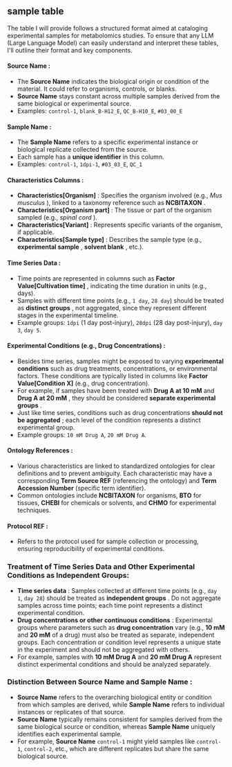 ## sample table

The table I will provide follows a structured format aimed at cataloging experimental samples for metabolomics studies. To ensure that any LLM (Large Language Model) can easily understand and interpret these tables, I'll outline their format and key components. 

#### **Source Name** :

* The **Source Name** indicates the biological origin or condition of the material. It could refer to organisms, controls, or blanks.
* **Source Name** stays constant across multiple samples derived from the same biological or experimental source.
* Examples: `control-1`, `blank_B-H12_E`, `QC_B-H10_E`, `#03_00_E`

#### **Sample Name** :

* The **Sample Name** refers to a specific experimental instance or biological replicate collected from the source.
* Each sample has a **unique identifier** in this column.
* Examples: `control-1`, `1dpi-1`, `#03_03_E`, `QC_1`

#### **Characteristics Columns** :

* **Characteristics[Organism]** : Specifies the organism involved (e.g.,  *Mus musculus* ), linked to a taxonomy reference such as  **NCBITAXON** .
* **Characteristics[Organism part]** : The tissue or part of the organism sampled (e.g.,  *spinal cord* ).
* **Characteristics[Variant]** : Represents specific variants of the organism, if applicable.
* **Characteristics[Sample type]** : Describes the sample type (e.g.,  **experimental sample** ,  **solvent blank** , etc.).

#### **Time Series Data** :

* Time points are represented in columns such as  **Factor Value[Cultivation time]** , indicating the time duration in units (e.g., days).
* Samples with different time points (e.g., `1 day`, `28 day`) should be treated as  **distinct groups** , not aggregated, since they represent different stages in the experimental timeline.
* Example groups: `1dpi` (1 day post-injury), `28dpi` (28 day post-injury), `day 3`, `day 5`.

#### **Experimental Conditions (e.g., Drug Concentrations)** :

* Besides time series, samples might be exposed to varying **experimental conditions** such as drug treatments, concentrations, or environmental factors. These conditions are typically listed in columns like **Factor Value[Condition X]** (e.g., drug concentration).
* For example, if samples have been treated with **Drug A at 10 mM** and  **Drug A at 20 mM** , they should be considered  **separate experimental groups** .
* Just like time series, conditions such as drug concentrations  **should not be aggregated** ; each level of the condition represents a distinct experimental group.
* Example groups: `10 mM Drug A`, `20 mM Drug A`.

#### **Ontology References** :

* Various characteristics are linked to standardized ontologies for clear definitions and to prevent ambiguity. Each characteristic may have a corresponding **Term Source REF** (referencing the ontology) and **Term Accession Number** (specific term identifier).
* Common ontologies include **NCBITAXON** for organisms, **BTO** for tissues, **CHEBI** for chemicals or solvents, and **CHMO** for experimental techniques.

#### **Protocol REF** :

* Refers to the protocol used for sample collection or processing, ensuring reproducibility of experimental conditions.

### Treatment of **Time Series Data** and **Other Experimental Conditions** as Independent Groups:

* **Time series data** : Samples collected at different time points (e.g., `day 1`, `day 28`) should be treated as  **independent groups** . Do not aggregate samples across time points; each time point represents a distinct experimental condition.
* **Drug concentrations or other continuous conditions** : Experimental groups where parameters such as **drug concentration** vary (e.g., **10 mM** and **20 mM** of a drug) must also be treated as separate, independent groups. Each concentration or condition level represents a unique state in the experiment and should not be aggregated with others.
* For example, samples with **10 mM Drug A** and **20 mM Drug A** represent distinct experimental conditions and should be analyzed separately.

### Distinction Between **Source Name** and  **Sample Name** :

* **Source Name** refers to the overarching biological entity or condition from which samples are derived, while **Sample Name** refers to individual instances or replicates of that source.
* **Source Name** typically remains consistent for samples derived from the same biological source or condition, whereas **Sample Name** uniquely identifies each experimental sample.
* For example, **Source Name** `control-1` might yield samples like `control-1`, `control-2`, etc., which are different replicates but share the same biological source.
